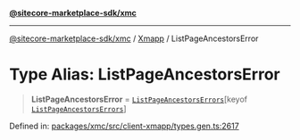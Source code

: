 [**@sitecore-marketplace-sdk/xmc**](../../../../README.md)

***

[@sitecore-marketplace-sdk/xmc](../../../../README.md) / [Xmapp](../README.md) / ListPageAncestorsError

# Type Alias: ListPageAncestorsError

> **ListPageAncestorsError** = [`ListPageAncestorsErrors`](ListPageAncestorsErrors.md)\[keyof [`ListPageAncestorsErrors`](ListPageAncestorsErrors.md)\]

Defined in: [packages/xmc/src/client-xmapp/types.gen.ts:2617](https://github.com/Sitecore/marketplace-sdk/blob/047115917e8843232ba2a4ba284b67585698b1c5/packages/xmc/src/client-xmapp/types.gen.ts#L2617)
